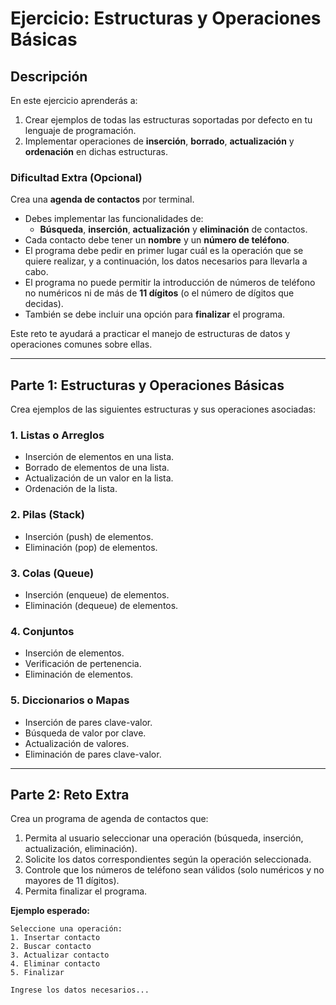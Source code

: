 # Ejercicio: Estructuras y Operaciones Básicas

## Descripción
En este ejercicio aprenderás a:
1. Crear ejemplos de todas las estructuras soportadas por defecto en tu lenguaje de programación.
2. Implementar operaciones de **inserción**, **borrado**, **actualización** y **ordenación** en dichas estructuras.

### Dificultad Extra (Opcional)
Crea una **agenda de contactos** por terminal.
- Debes implementar las funcionalidades de:
  - **Búsqueda**, **inserción**, **actualización** y **eliminación** de contactos.
- Cada contacto debe tener un **nombre** y un **número de teléfono**.
- El programa debe pedir en primer lugar cuál es la operación que se quiere realizar, y a continuación, los datos necesarios para llevarla a cabo.
- El programa no puede permitir la introducción de números de teléfono no numéricos ni de más de **11 dígitos** (o el número de dígitos que decidas).
- También se debe incluir una opción para **finalizar** el programa.

Este reto te ayudará a practicar el manejo de estructuras de datos y operaciones comunes sobre ellas.

---

## Parte 1: Estructuras y Operaciones Básicas
Crea ejemplos de las siguientes estructuras y sus operaciones asociadas:

### 1. Listas o Arreglos
- Inserción de elementos en una lista.
- Borrado de elementos de una lista.
- Actualización de un valor en la lista.
- Ordenación de la lista.

### 2. Pilas (Stack)
- Inserción (push) de elementos.
- Eliminación (pop) de elementos.

### 3. Colas (Queue)
- Inserción (enqueue) de elementos.
- Eliminación (dequeue) de elementos.

### 4. Conjuntos
- Inserción de elementos.
- Verificación de pertenencia.
- Eliminación de elementos.

### 5. Diccionarios o Mapas
- Inserción de pares clave-valor.
- Búsqueda de valor por clave.
- Actualización de valores.
- Eliminación de pares clave-valor.

---

## Parte 2: Reto Extra
Crea un programa de agenda de contactos que:
1. Permita al usuario seleccionar una operación (búsqueda, inserción, actualización, eliminación).
2. Solicite los datos correspondientes según la operación seleccionada.
3. Controle que los números de teléfono sean válidos (solo numéricos y no mayores de 11 dígitos).
4. Permita finalizar el programa.

**Ejemplo esperado:**
```plaintext
Seleccione una operación:
1. Insertar contacto
2. Buscar contacto
3. Actualizar contacto
4. Eliminar contacto
5. Finalizar

Ingrese los datos necesarios...
